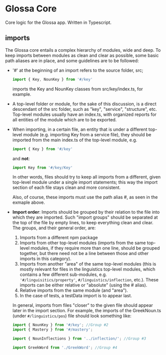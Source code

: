 # Glossa Core #

Core logic for the Glossa app. Written in Typescript.

## imports ##

The Glossa core entails a complex hierarchy of modules, wide and deep.
To keep imports between modules as clean and clear as possible, some
basic path aliases are in place, and some guidelines are to be followed:

- '#' at the beginning of an import refers to the source folder, src;
    ```typescript
    import { Key, NounKey } from '#/key'
    ```
    imports the Key and NounKey classes from src/key/index.ts, for example.
- A top-level folder or module, for the sake of this discussion,
is a direct descendant of the src folder, such as "key", "service", "structure", etc.
Top-level modules usually have an index.ts, with organized reports for all entities of the module which
are to be exported.
- When importing, in a certain file, an entity that is under a different top-level module (e.g. importing Key from
a service file), they should be imported from the main index.ts of the top-level module, e.g.
    ```typescript
    import { Key } from '#/key'
    ```
    and **not**:
    ```typescript
    import Key from '#/key/Key'
    ```
    In other words, files should try to keep all imports from a different, given top-level module under a single import statements;
    this way the import section of each file stays clean and more consistent.
    
    Also, of course, these imports must use the path alias #, as seen in the exmaple above. 
- **Import order**: Imports should be grouped by their relation to the file into which they are imported. Such "import groups" should be separated at the top of the file by empty lines, to keep everything clean and clear. The groups, and their general order, are:
  1. Imports from a different npm package 
  2. Imports from other top-level modules (imports from the same top-level modules, if they require more than one line, should be grouped together, but there need not be a line between those and other imports in this category).
  3. Imports from another "area" of the same top-level modules (this is mostly relevant for files in the linguistics top-level modules, which contains a few different sub-modules, e.g. `'#/linguisitics/property'`, `#/linguistics/inflection`, etc.). These imports can be either relative or "absolute" (using the # alias).
  4. Relative imports from the same module (and "area").
  5. In the case of tests, a testData import is to appear last.
  
    In general, imports from files "closer" to the given file should appear later in the import section. For example, the imports of the GreekNoun.ts 
    (under `#/linguistics/pos`) file should look something like:
    ```typescript
    import { NounKey } from '#/key'; //Group #2
    import { Mastery } from '#/mastery'; 

    import { NounInflections } from '../inflection/'; //Group #3

    import GreekWord from './GreekWord'; //Group #4
    ```
  

    